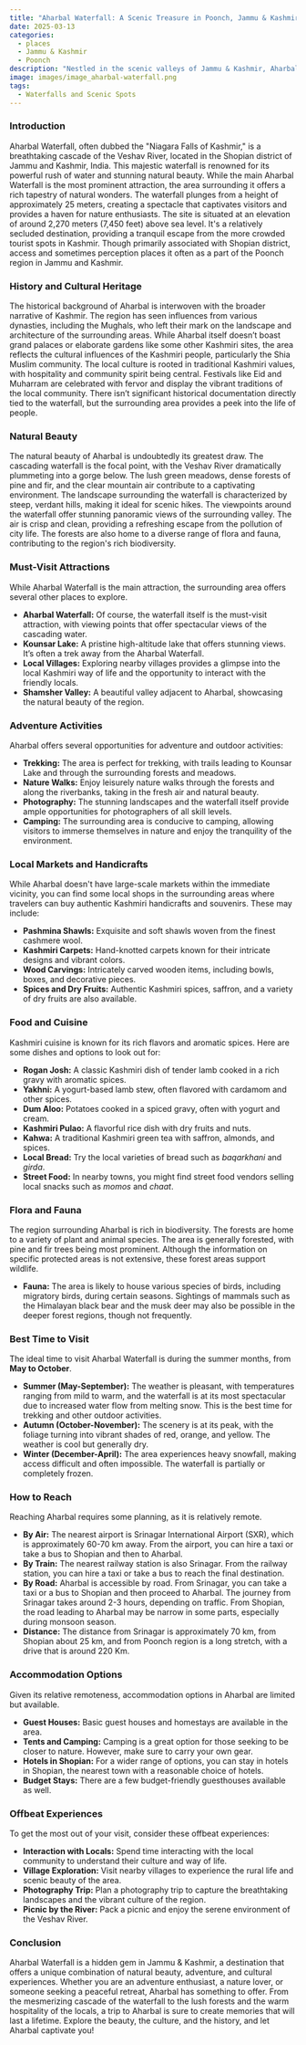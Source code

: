```yaml
---
title: "Aharbal Waterfall: A Scenic Treasure in Poonch, Jammu & Kashmir"
date: 2025-03-13
categories:
  - places
  - Jammu & Kashmir
  - Poonch
description: "Nestled in the scenic valleys of Jammu & Kashmir, Aharbal Waterfall is a breathtaking natural wonder. Known for its cascading waters and lush surroundings, it offers a perfect blend of adventure and tranquility. The waterfall is a popular spot for trekking and sightseeing, surrounded by dense forests and serene landscapes, making it a must-visit destination in Poonch district."
image: images/image_aharbal-waterfall.png
tags: 
  - Waterfalls and Scenic Spots
---
```



### **Introduction**

Aharbal Waterfall, often dubbed the "Niagara Falls of Kashmir," is a breathtaking cascade of the Veshav River, located in the Shopian district of Jammu and Kashmir, India.  This majestic waterfall is renowned for its powerful rush of water and stunning natural beauty. While the main Aharbal Waterfall is the most prominent attraction, the area surrounding it offers a rich tapestry of natural wonders.  The waterfall plunges from a height of approximately 25 meters, creating a spectacle that captivates visitors and provides a haven for nature enthusiasts. The site is situated at an elevation of around 2,270 meters (7,450 feet) above sea level. It's a relatively secluded destination, providing a tranquil escape from the more crowded tourist spots in Kashmir. Though primarily associated with Shopian district, access and sometimes perception places it often as a part of the Poonch region in Jammu and Kashmir.

### **History and Cultural Heritage**

The historical background of Aharbal is interwoven with the broader narrative of Kashmir.  The region has seen influences from various dynasties, including the Mughals, who left their mark on the landscape and architecture of the surrounding areas. While Aharbal itself doesn’t boast grand palaces or elaborate gardens like some other Kashmiri sites, the area reflects the cultural influences of the Kashmiri people, particularly the Shia Muslim community. The local culture is rooted in traditional Kashmiri values, with hospitality and community spirit being central.  Festivals like Eid and Muharram are celebrated with fervor and display the vibrant traditions of the local community.  There isn’t significant historical documentation directly tied to the waterfall, but the surrounding area provides a peek into the life of people.

### **Natural Beauty**

The natural beauty of Aharbal is undoubtedly its greatest draw.  The cascading waterfall is the focal point, with the Veshav River dramatically plummeting into a gorge below.  The lush green meadows, dense forests of pine and fir, and the clear mountain air contribute to a captivating environment. The landscape surrounding the waterfall is characterized by steep, verdant hills, making it ideal for scenic hikes.  The viewpoints around the waterfall offer stunning panoramic views of the surrounding valley. The air is crisp and clean, providing a refreshing escape from the pollution of city life. The forests are also home to a diverse range of flora and fauna, contributing to the region's rich biodiversity.

### **Must-Visit Attractions**

While Aharbal Waterfall is the main attraction, the surrounding area offers several other places to explore.

*   **Aharbal Waterfall:** Of course, the waterfall itself is the must-visit attraction, with viewing points that offer spectacular views of the cascading water.
*   **Kounsar Lake:** A pristine high-altitude lake that offers stunning views. It’s often a trek away from the Aharbal Waterfall.
*   **Local Villages:** Exploring nearby villages provides a glimpse into the local Kashmiri way of life and the opportunity to interact with the friendly locals.
*   **Shamsher Valley:** A beautiful valley adjacent to Aharbal, showcasing the natural beauty of the region.

### **Adventure Activities**

Aharbal offers several opportunities for adventure and outdoor activities:

*   **Trekking:** The area is perfect for trekking, with trails leading to Kounsar Lake and through the surrounding forests and meadows. 
*   **Nature Walks:** Enjoy leisurely nature walks through the forests and along the riverbanks, taking in the fresh air and natural beauty.
*   **Photography:** The stunning landscapes and the waterfall itself provide ample opportunities for photographers of all skill levels.
*   **Camping:** The surrounding area is conducive to camping, allowing visitors to immerse themselves in nature and enjoy the tranquility of the environment.

### **Local Markets and Handicrafts**

While Aharbal doesn't have large-scale markets within the immediate vicinity, you can find some local shops in the surrounding areas where travelers can buy authentic Kashmiri handicrafts and souvenirs. These may include:

*   **Pashmina Shawls:** Exquisite and soft shawls woven from the finest cashmere wool.
*   **Kashmiri Carpets:** Hand-knotted carpets known for their intricate designs and vibrant colors.
*   **Wood Carvings:** Intricately carved wooden items, including bowls, boxes, and decorative pieces.
*   **Spices and Dry Fruits:** Authentic Kashmiri spices, saffron, and a variety of dry fruits are also available.

### **Food and Cuisine**

Kashmiri cuisine is known for its rich flavors and aromatic spices.   Here are some dishes and options to look out for:

*   **Rogan Josh:** A classic Kashmiri dish of tender lamb cooked in a rich gravy with aromatic spices.
*   **Yakhni:** A yogurt-based lamb stew, often flavored with cardamom and other spices.
*   **Dum Aloo:** Potatoes cooked in a spiced gravy, often with yogurt and cream.
*   **Kashmiri Pulao:** A flavorful rice dish with dry fruits and nuts.
*   **Kahwa:** A traditional Kashmiri green tea with saffron, almonds, and spices.
*   **Local Bread:** Try the local varieties of bread such as *baqarkhani* and *girda*.
*   **Street Food:** In nearby towns, you might find street food vendors selling local snacks such as *momos* and *chaat*.

### **Flora and Fauna**

The region surrounding Aharbal is rich in biodiversity. The forests are home to a variety of plant and animal species. The area is generally forested, with pine and fir trees being most prominent. Although the information on specific protected areas is not extensive, these forest areas support wildlife.
*   **Fauna:** The area is likely to house various species of birds, including migratory birds, during certain seasons. Sightings of mammals such as the Himalayan black bear and the musk deer may also be possible in the deeper forest regions, though not frequently.

### **Best Time to Visit**

The ideal time to visit Aharbal Waterfall is during the summer months, from **May to October**.

*   **Summer (May-September):** The weather is pleasant, with temperatures ranging from mild to warm, and the waterfall is at its most spectacular due to increased water flow from melting snow. This is the best time for trekking and other outdoor activities.
*   **Autumn (October-November):** The scenery is at its peak, with the foliage turning into vibrant shades of red, orange, and yellow. The weather is cool but generally dry.
*   **Winter (December-April):** The area experiences heavy snowfall, making access difficult and often impossible. The waterfall is partially or completely frozen.

### **How to Reach**

Reaching Aharbal requires some planning, as it is relatively remote.

*   **By Air:** The nearest airport is Srinagar International Airport (SXR), which is approximately 60-70 km away. From the airport, you can hire a taxi or take a bus to Shopian and then to Aharbal.
*   **By Train:** The nearest railway station is also Srinagar. From the railway station, you can hire a taxi or take a bus to reach the final destination.
*   **By Road:** Aharbal is accessible by road.  From Srinagar, you can take a taxi or a bus to Shopian and then proceed to Aharbal. The journey from Srinagar takes around 2-3 hours, depending on traffic. From Shopian, the road leading to Aharbal may be narrow in some parts, especially during monsoon season.
*   **Distance:** The distance from Srinagar is approximately 70 km, from Shopian about 25 km, and from Poonch region is a long stretch, with a drive that is around 220 Km.

### **Accommodation Options**

Given its relative remoteness, accommodation options in Aharbal are limited but available.

*   **Guest Houses:** Basic guest houses and homestays are available in the area.
*   **Tents and Camping:** Camping is a great option for those seeking to be closer to nature. However, make sure to carry your own gear.
*   **Hotels in Shopian:** For a wider range of options, you can stay in hotels in Shopian, the nearest town with a reasonable choice of hotels.
*   **Budget Stays:** There are a few budget-friendly guesthouses available as well.

### **Offbeat Experiences**

To get the most out of your visit, consider these offbeat experiences:

*   **Interaction with Locals:** Spend time interacting with the local community to understand their culture and way of life.
*   **Village Exploration:** Visit nearby villages to experience the rural life and scenic beauty of the area.
*   **Photography Trip:** Plan a photography trip to capture the breathtaking landscapes and the vibrant culture of the region.
*   **Picnic by the River:** Pack a picnic and enjoy the serene environment of the Veshav River.

### **Conclusion**

Aharbal Waterfall is a hidden gem in Jammu & Kashmir, a destination that offers a unique combination of natural beauty, adventure, and cultural experiences. Whether you are an adventure enthusiast, a nature lover, or someone seeking a peaceful retreat, Aharbal has something to offer. From the mesmerizing cascade of the waterfall to the lush forests and the warm hospitality of the locals, a trip to Aharbal is sure to create memories that will last a lifetime. Explore the beauty, the culture, and the history, and let Aharbal captivate you!


